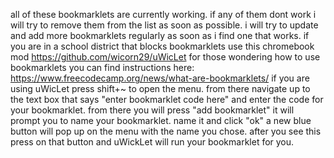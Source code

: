all of these bookmarklets are currently working. if any of them dont work i will try to remove them from the list as soon as possible. 
i will try to update and add more bookmarklets regularly as soon as i find one that works.
if you are in a school district that blocks bookmarklets use this chromebook mod https://github.com/wicorn29/uWicLet
for those wondering how to use bookmarklets you can find instructions here: https://www.freecodecamp.org/news/what-are-bookmarklets/
if you are using uWicLet press shift+~ to open the menu. from there navigate up to the text box that says "enter bookmarklet code here" and enter the code for your bookmarklet. from there you will press "add bookmarklet" it will prompt you to name your bookmarklet. name it and click "ok" a new blue button will pop up on the menu with the name you chose. after you see this press on that button and uWickLet will run your bookmarklet for you.
